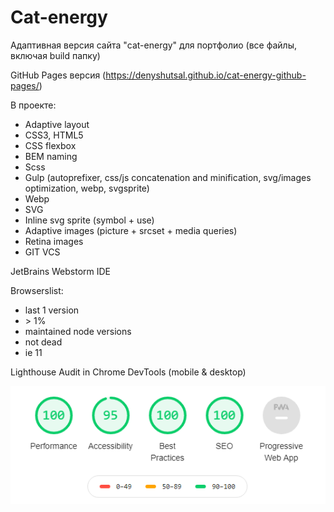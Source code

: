 # Cat-energy

Адаптивная версия сайта "cat-energy" для портфолио (все файлы, включая build папку)

GitHub Pages версия (https://denyshutsal.github.io/cat-energy-github-pages/)

В проекте:

- Adaptive layout
- CSS3, HTML5
- CSS flexbox
- BEM naming
- Scss
- Gulp (autoprefixer, css/js concatenation and minification, svg/images optimization, webp, svgsprite)
- Webp
- SVG
- Inline svg sprite (symbol + use)
- Adaptive images (picture + srcset + media queries)
- Retina images
- GIT VCS

JetBrains Webstorm IDE

Browserslist:
- last 1 version
- \> 1%
- maintained node versions
- not dead
- ie 11

Lighthouse Audit in Chrome DevTools (mobile & desktop)

![Lighthouse Audit in Chrome DevTools](https://github.com/denyshutsal/cat-energy/blob/master/source/img/lighthouse-audit-chrome-devtools.PNG)
